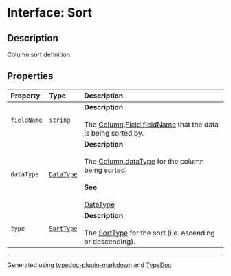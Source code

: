 # Interface: Sort

## Description

Column sort definition.

## Properties

| Property | Type | Description |
| :------ | :------ | :------ |
| `fieldName` | `string` | **Description**<br /><br />The [Column](Column.md).[Field.fieldName](../classes/Field.md) that the data is being sorted by. |
| `dataType` | [`DataType`](../enumerations/DataType.md) | **Description**<br /><br />The [Column.dataType](Column.md) for the column being sorted.<br /><br />**See**<br /><br />[DataType](../enumerations/DataType.md) |
| `type` | [`SortType`](../enumerations/SortType.md) | **Description**<br /><br />The [SortType](../enumerations/SortType.md) for the sort (i.e. ascending or descending). |

***

Generated using [typedoc-plugin-markdown](https://www.npmjs.com/package/typedoc-plugin-markdown) and [TypeDoc](https://typedoc.org/)
